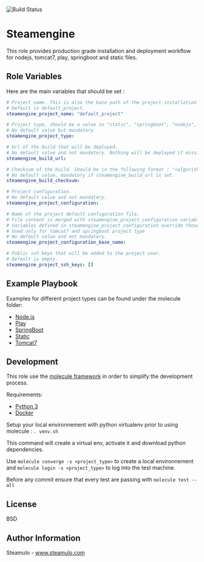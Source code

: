 ![Build Status](https://github.com/STEAMULO/ansible-role-steamengine/actions/workflows/test.yml/badge.svg?branch=master)

Steamengine
=========

This role provides production grade installation and deployment workflow for nodejs, tomcat7, play, springboot and static files.

Role Variables
------------

Here are the main variables that should be set :

```yaml
# Project name. This is also the base path of the project installation and the system user used to manage the project.
# Default is default_project.
steamengine_project_name: "default_project"

# Project type, should be a value in "static", "springboot", "nodejs", "tomcat7", "play".
# No default value but mandatory
steamengine_project_type:

# Url of the build that will be deployed.
# No default value and not mandatory. Nothing will be deployed if missing.
steamengine_build_url:

# Checksum of the build. Should be in the following format : "<algorithm>:<checksum>"
# No default value, mandatory if steamengine_build_url is set.
steamengine_build_checksum:

# Project configuration.
# No default value and not mandatory.
steamengine_project_configuration:

# Name of the project default configuration file.
# File content is merged with steamengine_project_configuration variable.
# Variables defined in steamengine_project_configuration override those defined in the base file.
# Used only for tomcat7 and springboot project type
# No default value and not mandatory.
steamengine_project_configuration_base_name:

# Public ssh keys that will be added to the project user.
# Default is empty.
steamengine_project_ssh_keys: []
```

Example Playbook
------------

Examples for different project types can be found under the molecule folder:
* [Node.js](molecule/nodejs/playbook.yml)
* [Play](molecule/play/playbook.yml)
* [SpringBoot](molecule/springboot/playbook.yml)
* [Static](molecule/static/playbook.yml)
* [Tomcat7](molecule/tomcat7/playbook.yml) 

Development
------------

This role use the [molecule framework](https://molecule.readthedocs.io/en/stable/) in order to simplify the development process.

Requirements:
* [Python 3](https://www.python.org/download)
* [Docker](https://docs.docker.com/get-docker/)

Setup your local environnement with python virtualenv prior to using molecule : `. venv.sh`

This command will create a virtual env, activate it and download python dependencies.

Use ```molecule converge -s <project_type>``` to create a local environnement and ```molecule login -s <project_type>``` to log into the test machine.

Before any commit ensure that every test are passing with ```molecule test --all```

License
------------

BSD

Author Information
------------

Steamulo - www.steamulo.com



